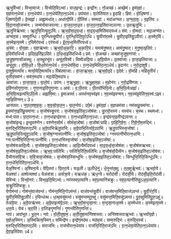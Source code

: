 

  
ऋ॒भुर्विभ्वा॑। विभ्वा॒वाज॑:। विभ्वेति॒विऽभ्वा॑। वाज॒इन्द्र॑:। इन्द्रो॑न:। नो॒अच्छ॑। अच्छे॒मं। इ॒मंय॒ज्ञं। य॒ज्ञंर॑त्न॒धेया॑। र॒त्न॒धेयोप॑। र॒त्न॒धेयेति॑र॒त्न॒ऽधेय॑। उप॑यात। या॒तेति॑यात॥ इ॒दाहि। हिव॑:। वो॒धि॒षणा॑। धि॒षणा॑दे॒वी। दे॒व्यह्नां॑। अह्ना॒मधा॑त्। अधा॑त्पी॒तिं। पी॒तिंसं। सम्मदा॑:। मदा॑अग्मत। अ॒ग्म॒ता॒व॒:। व॒इति॑व:॥  
वि॒दा॒नासो॒जन्म॑न:। जन्म॑नोवाजरत्ना:। वा॒ज॒र॒त्ना॒उ॒त। वा॒ज॒र॒त्ना॒इति॑वाजऽरत्ना:। उ॒तऋ॒तुभि॑:। ऋ॒तुभि॑र्ऋभव:। ऋ॒तुभि॒रित्यृ॒तुऽभि॑:। ऋ॒भ॒वो॒मा॒द॒य॒ध्वं॒। मा॒द॒य॒ध्व॒मिति॑मादयध्वं॥ संव॑:। वो॒मदा॑:। मदा॒अग्म॑त। अग्म॑त॒सं। सम्पुर॑न्धि:। पुर॑न्धिस्सु॒वीरां॑। पुर॑न्धि॒रिति॒पुरं॑ऽधिः। सु॒वीरा॑म॒स्मे। सु॒वीरा॒इति॑सु॒ऽवीरा॑:। अ॒स्मेर॒यिं। अ॒स्मेइत्य॒स्मे। र॒यिमेर॑यध्वं। एर॑यध्वं। ई॒र॒य॒ध्व॒मिती॑रयध्वं॥  
अ॒यंव॑:। वो॒य॒ज्ञ:। य॒ज्ञऋ॑भव:। ऋ॒भ॒वो॒अ॒का॒रि॒। अ॒का॒रि॒यं। यमाम॑नु॒ष्वत्। आम॑नु॒ष्वत्। म॒नु॒ष्व॒त्प्र॒दिव॑:। प्र॒दिवो॑दधिध्वे। प्र॒दिव॒इति॑प्र॒ऽदिव॑:। द॒धि॒ध्व॒इति॑दधिध्वे॥ प्रव॑:। वो॒अच्छ॑। अच्छा॑जुजुषा॒णास॑:। जु॒जु॒षा॒णासो॑अस्थु:। अ॒स्थु॒रभू॑त। अभू॑त॒विश्वे॑। विश्वे॑अग्रि॒या। अ॒ग्रि॒योत। उ॒तवा॑जा:। वा॒जा॒इति॑वाजा:॥  
अभू॑दुव:। वो॒वि॒ध॒ते। वि॒ध॒तेर॑त्न॒धेयं॑। र॒त्न॒धेय॑मि॒दा। र॒त्न॒धेय॒मिति॑र॒त्न॒ऽधेयं॑। इ॒दान॑र:। न॒रो॒दा॒शुषे॑। दा॒शुषे॒मर्त्या॑य। मर्त्या॒येति॒मर्त्या॑य॥ पिब॑तवाजा:। वा॒जा॒ऋ॒भ॒व॒:। ऋ॒भ॒वो॒द॒दे। द॒देव॑:। वो॒महि॑। महि॑तृ॒तीयं॑। तृ॒तीयं॒सव॑नं। सव॑नं॒मदा॑य। मदा॒येति॒मदा॑य॥  
आवा॑जा:। वा॒जा॒या॒त॒। या॒तो॒प॑। उप॑न:। न॒ऋ॒भु॒क्षा॒:। ऋ॒भु॒क्षा॒म॒ह:। म॒होन॑र:। न॒रो॒द्रवि॑णस:। द्रवि॑णसोगृणा॒ना:। गृ॒णा॒नाइति॑गृ॒णा॒ना:॥ आव॑:। व॒:पी॒तय॑:। पी॒तयो॑भिपि॒त्वे। अ॒भि॒पि॒त्वेअह्नां॑। अ॒भि॒पि॒त्वइत्य॑भि॒ऽपि॒त्वे। अह्ना॑मि॒मा:। इ॒माअस्तं॑। अस्तं॑नव॒स्व॑इव। न॒व॒स्व॑इवग्मन्। न॒व॒स्व॑इ॒वेति॑न॒व॒स्व॑:ऽइव। ग्म॒न्नि॒ति॑ग्मन्॥ 3॥  
आन॑पात:। न॒पा॒त॒श्श॒व॒स॒:। श॒व॒सो॒या॒त॒न॒। या॒त॒नोप॑। उपे॒मं। इ॒मंय॒ज्ञं। य॒ज्ञन्नम॑सा। नम॑साहू॒यमा॑ना:। हू॒यमा॑ना॒इति॑हू॒यमा॑ना:॥ स॒जोष॑स्सू॒रय॑:। स॒जोष॑स॒इति॑स॒ऽजोष॑स:। सू॒रयो॒यस्य॑। यस्य॑च। च॒स्थ। स्थमध्व॑:। मध्व॑:पात। पा॒त॒रत्न॒धा:। र॒त्न॒धाइन्द्र॑वन्त:। र॒त्न॒धाइति॑र॒त्न॒ऽधा:। इन्द्र॑वन्त॒इतीन्द्र॑ऽवन्त:॥  
स॒जोषा॑इन्द्र। इ॒न्द्र॒वरु॑णॆन। वरु॑णेन॒सोमं॑। सोमं॑स॒जोषा॑:। स॒जोषा॑:पाहि। पा॒हि॒गि॒र्व॒ण॒:। गि॒र्व॒णॊ॒म॒रुद्भि॑:। म॒रुद्भि॒रिति॑म॒रुत्ऽभि॑:॥ अ॒ग्रे॒पाभि॑र्ऋतु॒पाभि॑:। अ॒ग्रे॒पाभि॒रित्य॑ग्रे॒ऽपाभि॑:। ऋ॒तु॒पाभि॑स्स॒जोषा॑:। ऋ॒तु॒पाभि॒रित्यृ॑तु॒ऽपाभि॑:। स॒जोषा॒ग्नास्पत्नी॑भि:। स॒जोषा॒इति॑स॒ऽजोषा॑:। ग्नस्पत्नी॑भीरत्न॒धाभि॑:। ग्ना:पत्नी॑भि॒रिति॒ग्ना:पत्नी॑भि:। र॒त्न॒धाभि॑स्स॒जोषाः॑। स॒जोषा॒इति॑स॒ऽजोषा॑:॥  
स॒जोष॑सआदि॒त्यै:। स॒जोष॑स॒इति॑स॒ऽजोष॑स:। आ॒दि॒त्यैर्मा॑दयध्वं। मा॒द॒य॒ध्वं॒स॒जोष॑स:। स॒जोष॑सऋभव:। स॒जोष॑स॒इति॑स॒ऽजोष॑स:। ऋ॒भ॒व॒:पर्व॑तेभि:। पर्व॑तेभि॒रिति॒पर्व॑तेभि:॥ स॒जोष॑सो॒दैव्ये॑न। स॒जोष॑स॒इति॑स॒ऽजोष॑स:। दैव्ये॑नासवि॒त्रा। स॒वि॒त्रास॒जोष॑स:। स॒जोष॑स॒स्सिन्धु॑भि:। स॒जोष॑स॒इति॑स॒ऽजोष॑स:। सिन्धु॑भि॒रिति॒सिन्धु॑ऽभि:। र॒त्न॒धेभि॒रिति॑र॒त्न॒ऽधेभि॑:॥  
येअ॒श्विना॑। अ॒श्विना॒ये। येपि॒तरा॑। पि॒तरा॒ये। यऊ॒ती। ऊ॒तीधे॒नुं। धे॒नुन्त॑त॒क्षु:। त॒त॒क्षुर्ऋ॒भव॑:। ऋ॒भवो॒ये। येअश्वा॑। अश्वेत्यश्वा॑॥ येअंस॑त्रा। असं॑त्रा॒ये। यऋध॑क्। ऋध॒ग्ये। यरोद॑सी। रोद॑सी॒ये। रोद॑सी॒इति॒रोद॑सी। येविभ्व॑:। विभ्वो॒नर॑:। विभ्व॒इति॒विऽभ्व॑:। नर॑स्स्वप॒त्यानि॑। स्व॒प॒त्यानि॑चक्रु:। स्व॒प॒त्यानीति॑सु॒ऽअ॒प॒त्यानि॑। च॒क्रु॒रिति॑चक्रु:॥  
येगोम॑न्तं। गोम॑न्तं॒वाज॑वन्तं। गोम॑न्त॒मिति॒गोऽम॑न्तं। वाज॑वन्तंसु॒वीरं॑। वाज॑वन्त॒मिति॒वाज॑ऽवन्तं। सु॒वी॒रं॑र॒यिं। सु॒वीर॒मिति॑सु॒ऽवीरं॑। र॒यिन्ध॑त्थ। ध॒त्थ॒वसु॑मन्तं। वसु॑मन्तम्पुरु॒क्षुं। वसु॑मन्त॒मिति॒वसु॑ऽमन्तं। पु॒रु॒क्षुमिति॑पु॒रु॒ऽक्षुं॥ तेअ॑ग्रे॒पा:। अ॒ग्रे॒पाऋ॑भव:। अ॒ग्रे॒पाइत्य॑ग्रे॒ऽपा:। ऋ॒भ॒वो॒म॒न्द॒सा॒ना:। म॒न्द॒सा॒नाअ॒स्मे। अ॒स्मेध॑त्त। अ॒स्मेइत्य॒स्मे। ध॒त्त॒ये। येच॑। च॒रा॒तिं। रा॒तिङ्गृ॒णन्तिं॑। गृ॒णन्तीति॑गृ॒णन्ति॑॥  
नाप॑। अपा॑भूत। भू॒त॒न। नव॑:। वो॒ती॒तृ॒षा॒म॒। अ॒ती॒तृ॒षा॒मानि॑श्शस्ता:। अनि॑श्शस्ताऋ॒भव॑:। ऋ॒भवो॑य॒ज्ञे। य॒ज्ञेअ॒स्मिन्। अ॒स्मिन्नित्य॒स्मिन्॥ समिन्द्रे॑ण। इन्द्रे॑ण॒मद॑थ। मद॑थ॒सं। सम्म॒रुद्भि॑:। म॒रुद्भि॒स्सं। म॒रुद्भि॒रिति॑म॒रुत्ऽभि॑:। संराज॑भि:। राज॑भीरत्न॒धेया॑य। राज॑भि॒रिति॒राज॑ऽभि:। र॒त्न॒धेया॒येति॑र॒त्न॒ऽधेया॑य। दे॒वा॒इति॑देवा:॥4॥  
